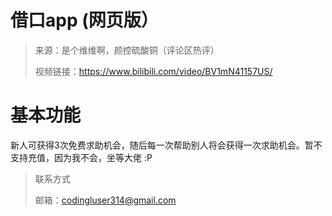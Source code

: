 # 借口app (网页版）
>来源：是个维维啊，颜控硫酸铜（评论区热评）
>
>视频链接：https://www.bilibili.com/video/BV1mN41157US/

# 基本功能
新人可获得3次免费求助机会，随后每一次帮助别人将会获得一次求助机会。暂不支持充值，因为我不会，坐等大佬 :P

 >联系方式
 >
 >邮箱：codingluser314@gmail.com

